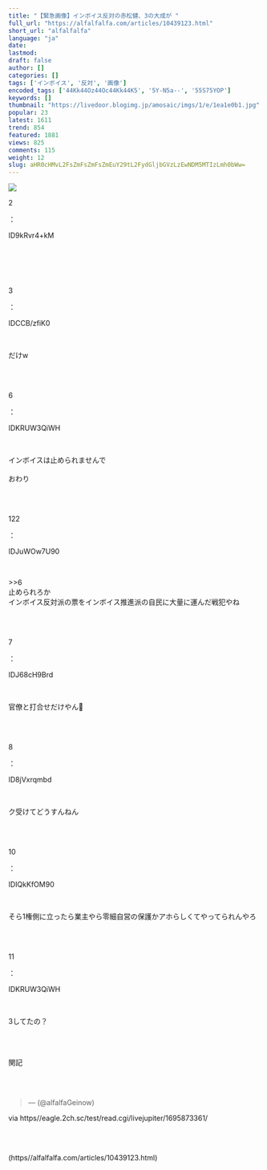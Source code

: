 ```yaml
---
title: "【緊急画像】インボイス反対の赤松健、3の大成が "
full_url: "https://alfalfalfa.com/articles/10439123.html"
short_url: "alfalfalfa"
language: "ja"
date: 
lastmod: 
draft: false
author: []
categories: []
tags: ['インボイス', '反対', '画像']
encoded_tags: ['44Kk44Oz44Oc44Kk44K5', '5Y-N5a--', '55S75YOP']
keywords: []
thumbnail: "https://livedoor.blogimg.jp/amosaic/imgs/1/e/1ea1e0b1.jpg"
popular: 23
latest: 1611
trend: 854
featured: 1881
views: 825
comments: 115
weight: 12
slug: aHR0cHMvL2FsZmFsZmFsZmEuY29tL2FydGljbGVzLzEwNDM5MTIzLmh0bWw=
---
```


![](https://livedoor.blogimg.jp/amosaic/imgs/1/e/1ea1e0b1.jpg)

<div><p class='res_info'><p class='res_num'>2</p>：<p class='res_name'></p><p class='res_matome'><p class='res_id'>ID9kRvr4+kM</p></p></p><br> <p class='res_body'></p><br> <br> <p class='res_info'><p class='res_num'>3</p>：<p class='res_name'></p><p class='res_matome'><p class='res_id'>IDCCB/zfiK0</p></p></p><br> <p class='res_body'>だけw</p><br> <br> <p class='res_info'><p class='res_num'>6</p>：<p class='res_name'></p><p class='res_matome'><p class='res_id'>IDKRUW3QiWH</p></p></p><br> <p class='res_body_r1'>インボイスは止められませんで<br> <br> おわり</p><br> <br> <p class='res_info'><p class='res_num'>122</p>：<p class='res_name'></p><p class='res_matome'><p class='res_id'>IDJuWOw7U90</p></p></p><br> <p class='res_body_r2'>>>6<br> 止められろか<br> インボイス反対派の票をインボイス推進派の自民に大量に運んだ戦犯やね</p><br> <br> <p class='res_info'><p class='res_num'>7</p>：<p class='res_name'></p><p class='res_matome'><p class='res_id'>IDJ68cH9Brd</p></p></p><br> <p class='res_body'>官僚と打合せだけやん🥺</p><br> <br> <p class='res_info'><p class='res_num'>8</p>：<p class='res_name'></p><p class='res_matome'><p class='res_id'>ID8jVxrqmbd</p></p></p><br> <p class='res_body'>ク受けてどうすんねん</p><br> <br> <p class='res_info'><p class='res_num'>10</p>：<p class='res_name'></p><p class='res_matome'><p class='res_id'>IDIQkKfOM90</p></p></p><br> <p class='res_body'>そら1権側に立ったら業主やら零細自営の保護かアホらしくてやってられんやろ</p><br> <br> <p class='res_info'><p class='res_num'>11</p>：<p class='res_name'></p><p class='res_matome'><p class='res_id'>IDKRUW3QiWH</p></p></p><br> <p class='res_body'>3してたの？</p><br> <br> <p id='related-title'>関記</p><br> <br> <p class='in_ads'></p><blockquote class='twitter-tweet'><p lang='und' dir='ltr'></p> — (@alfalfaGeinow) <a href='https//twitter.com/alfalfaGeinow/status/1707362523933274545/'></a></blockquote><p class='via'>via https//eagle.2ch.sc/test/read.cgi/livejupiter/1695873361/</p><br> <br> </div>

(https//alfalfalfa.com/articles/10439123.html)
